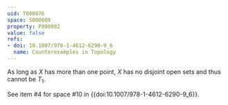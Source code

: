 ```yaml
---
uid: T000076
space: S000009
property: P000002
value: false
refs:
- doi: 10.1007/978-1-4612-6290-9_6
  name: Counterexamples in Topology
---
```


As long as $X$ has more than one point, $X$ has no disjoint open sets and thus cannot be $T_1$.

See item #4 for space #10 in {{doi:10.1007/978-1-4612-6290-9_6}}.
